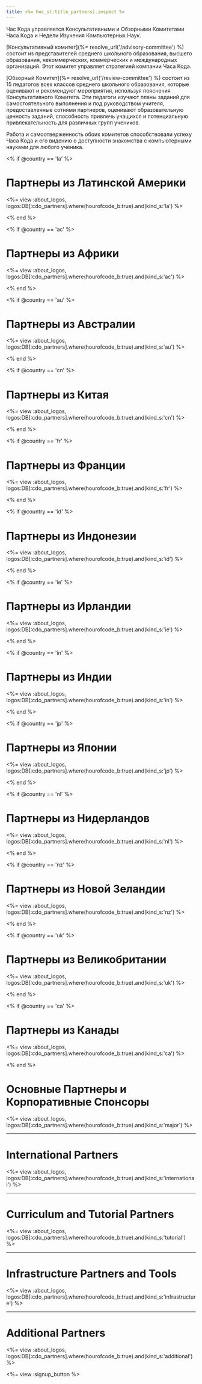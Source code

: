 ```yaml
---
title: <%= hoc_s(:title_partners).inspect %>
---
```

Час Кода управляется Консультативными и Обзорными Комитетами Часа Кода и Недели Изучения Компьютерных Наук.

[Консультативный комитет](%= resolve_url('/advisory-committee') %) состоит из представителей среднего школьного образования, высшего образования, некоммерческих, коммерческих и международных организаций. Этот комитет управляет стратегией компании Часа Кода.

[Обзорный Комитет](%= resolve_url('/review-committee') %) состоит из 15 педагогов всех классов среднего школьного образования, которые оценивают и рекомендуют мероприятия, используя пояснения Консультативного Комитета. Эти педагоги изучают планы заданий для самостоятельного выполнения и под руководством учителя, предоставленные сотнями партнеров, оценивают образовательную ценность заданий, способность привлечь учащихся и потенциальную привлекательность для различных групп учеников.

Работа и самоотверженность обоих комитетов способствовали успеху Часа Кода и его видению о доступности знакомства с компьютерными науками для любого ученика.

<% if @country == 'la' %>

# Партнеры из Латинской Америки

<%= view :about_logos, logos:DB[:cdo_partners].where(hourofcode_b:true).and(kind_s:'la') %>

<% end %>

<% if @country == 'ac' %>

# Партнеры из Африки

<%= view :about_logos, logos:DB[:cdo_partners].where(hourofcode_b:true).and(kind_s:'ac') %>

<% end %>

<% if @country == 'au' %>

# Партнеры из Австралии

<%= view :about_logos, logos:DB[:cdo_partners].where(hourofcode_b:true).and(kind_s:'au') %>

<% end %>

<% if @country == 'cn' %>

# Партнеры из Китая

<%= view :about_logos, logos:DB[:cdo_partners].where(hourofcode_b:true).and(kind_s:'cn') %>

<% end %>

<% if @country == 'fr' %>

# Партнеры из Франции

<%= view :about_logos, logos:DB[:cdo_partners].where(hourofcode_b:true).and(kind_s:'fr') %>

<% end %>

<% if @country == 'id' %>

# Партнеры из Индонезии

<%= view :about_logos, logos:DB[:cdo_partners].where(hourofcode_b:true).and(kind_s:'id') %>

<% end %>

<% if @country == 'ie' %>

# Партнеры из Ирландии

<%= view :about_logos, logos:DB[:cdo_partners].where(hourofcode_b:true).and(kind_s:'ie') %>

<% end %>

<% if @country == 'in' %>

# Партнеры из Индии

<%= view :about_logos, logos:DB[:cdo_partners].where(hourofcode_b:true).and(kind_s:'in') %>

<% end %>

<% if @country == 'jp' %>

# Партнеры из Японии

<%= view :about_logos, logos:DB[:cdo_partners].where(hourofcode_b:true).and(kind_s:'jp') %>

<% end %>

<% if @country == 'nl' %>

# Партнеры из Нидерландов

<%= view :about_logos, logos:DB[:cdo_partners].where(hourofcode_b:true).and(kind_s:'nl') %>

<% end %>

<% if @country == 'nz' %>

# Партнеры из Новой Зеландии

<%= view :about_logos, logos:DB[:cdo_partners].where(hourofcode_b:true).and(kind_s:'nz') %>

<% end %>

<% if @country == 'uk' %>

# Партнеры из Великобритании

<%= view :about_logos, logos:DB[:cdo_partners].where(hourofcode_b:true).and(kind_s:'uk') %>

<% end %>

<% if @country == 'ca' %>

# Партнеры из Канады

<%= view :about_logos, logos:DB[:cdo_partners].where(hourofcode_b:true).and(kind_s:'ca') %>

<% end %>

# Основные Партнеры и Корпоративные Спонсоры

<%= view :about_logos, logos:DB[:cdo_partners].where(hourofcode_b:true).and(kind_s:'major') %>

* * *

# International Partners

<%= view :about_logos, logos:DB[:cdo_partners].where(hourofcode_b:true).and(kind_s:'international') %>

* * *

# Curriculum and Tutorial Partners

<%= view :about_logos, logos:DB[:cdo_partners].where(hourofcode_b:true).and(kind_s:'tutorial') %>

* * *

# Infrastructure Partners and Tools

<%= view :about_logos, logos:DB[:cdo_partners].where(hourofcode_b:true).and(kind_s:'infrastructure') %>

* * *

# Additional Partners

<%= view :about_logos, logos:DB[:cdo_partners].where(hourofcode_b:true).and(kind_s:'additional') %>

<%= view :signup_button %>